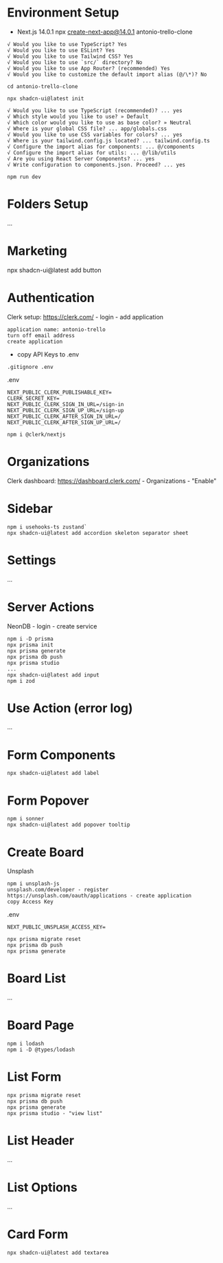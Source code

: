 # Environment Setup

- Next.js 14.0.1
npx create-next-app@14.0.1 antonio-trello-clone

```
√ Would you like to use TypeScript? Yes
√ Would you like to use ESLint? Yes
√ Would you like to use Tailwind CSS? Yes
√ Would you like to use `src/` directory? No
√ Would you like to use App Router? (recommended) Yes
√ Would you like to customize the default import alias (@/\*)? No
```
`cd antonio-trello-clone`

`npx shadcn-ui@latest init`
```
√ Would you like to use TypeScript (recommended)? ... yes
√ Which style would you like to use? » Default
√ Which color would you like to use as base color? » Neutral
√ Where is your global CSS file? ... app/globals.css
√ Would you like to use CSS variables for colors? ... yes
√ Where is your tailwind.config.js located? ... tailwind.config.ts
√ Configure the import alias for components: ... @/components
√ Configure the import alias for utils: ... @/lib/utils
√ Are you using React Server Components? ... yes
√ Write configuration to components.json. Proceed? ... yes
```

`npm run dev`

# Folders Setup

...

# Marketing

npx shadcn-ui@latest add button

# Authentication

Clerk setup: https://clerk.com/ - login - add application 
```
application name: antonio-trello 
turn off email address
create application
```

- copy API Keys to .env

`.gitignore .env`

.env 
```
NEXT_PUBLIC_CLERK_PUBLISHABLE_KEY= 
CLERK_SECRET_KEY= 
NEXT_PUBLIC_CLERK_SIGN_IN_URL=/sign-in 
NEXT_PUBLIC_CLERK_SIGN_UP_URL=/sign-up 
NEXT_PUBLIC_CLERK_AFTER_SIGN_IN_URL=/ 
NEXT_PUBLIC_CLERK_AFTER_SIGN_UP_URL=/
```

`npm i @clerk/nextjs`

# Organizations

Clerk dashboard: https://dashboard.clerk.com/ - Organizations - "Enable"

# Sidebar

```
npm i usehooks-ts zustand`
npx shadcn-ui@latest add accordion skeleton separator sheet
```

# Settings

...

# Server Actions

NeonDB - login - create service

```
npm i -D prisma
npx prisma init
npx prisma generate
npx prisma db push
npx prisma studio
...
npx shadcn-ui@latest add input
npm i zod
```

# Use Action (error log)

...

# Form Components

`npx shadcn-ui@latest add label`

# Form Popover

```
npm i sonner
npx shadcn-ui@latest add popover tooltip
```

# Create Board

Unsplash
```
npm i unsplash-js
unsplash.com/developer - register
https://unsplash.com/oauth/applications - create application
copy Access Key
```

.env
```
NEXT_PUBLIC_UNSPLASH_ACCESS_KEY=
```

```
npx prisma migrate reset
npx prisma db push
npx prisma generate
```

# Board List 

...

# Board Page

```
npm i lodash
npm i -D @types/lodash
```

# List Form

```
npx prisma migrate reset
npx prisma db push
npx prisma generate
npx prisma studio - "view list"
```

# List Header

...

# List Options

...

# Card Form

`npx shadcn-ui@latest add textarea`
